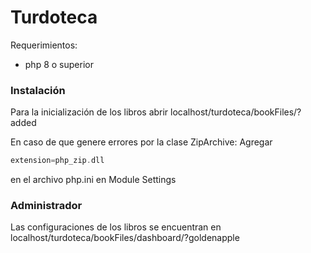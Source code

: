 # Turdoteca

Requerimientos:
- php 8 o superior

### Instalación
Para la inicialización de los libros abrir localhost/turdoteca/bookFiles/?added

En caso de que genere errores por la clase ZipArchive:
Agregar

```php
extension=php_zip.dll
```

en el archivo php.ini en Module Settings

### Administrador
Las configuraciones de los libros se encuentran en localhost/turdoteca/bookFiles/dashboard/?goldenapple
